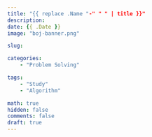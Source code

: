 ```yaml
---
title: "{{ replace .Name "-" " " | title }}"
description:
date: {{ .Date }}
image: "boj-banner.png"

slug: 

categories:
    - "Problem Solving"

tags:
    - "Study"
    - "Algorithm"

math: true
hidden: false
comments: false
draft: true
---
```

